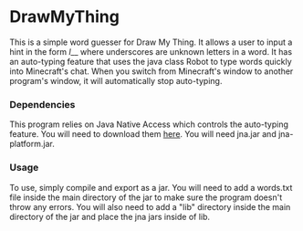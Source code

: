 # DrawMyThing
This is a simple word guesser for Draw My Thing. It allows a user to
input a hint in the form _l___ where underscores are unknown letters in
a word. It has an auto-typing feature that uses the java class Robot to
type words quickly into Minecraft's chat. When you switch from
Minecraft's window to another program's window, it will automatically
stop auto-typing.

### Dependencies
This program relies on Java Native Access which controls the auto-typing feature. You will need to download them [here](https://github.com/java-native-access/jna#readme). You will need jna.jar and jna-platform.jar.

### Usage
To use, simply compile and export as a jar. You will need to add a words.txt file inside the main directory of the jar to make sure the program doesn't throw any errors. You will also need to add a "lib" directory inside the main directory of the jar and place the jna jars inside of lib.
